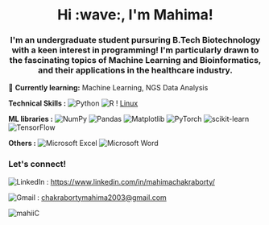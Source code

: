 <h1 align="center"> Hi :wave:, I'm Mahima!</h1>
  
<h3 align="center"> I'm an undergraduate student pursuring B.Tech Biotechnology with a keen interest in programming! I'm particularly drawn to the fascinating topics of Machine Learning and Bioinformatics, and their applications in the healthcare industry. </h3>

:seedling: **Currently learning:** Machine Learning, NGS Data Analysis

**Technical Skills :** ![Python](https://img.shields.io/badge/python-3670A0?style=for-the-badge&logo=python&logoColor=ffdd54)
![R](https://img.shields.io/badge/r-%23276DC3.svg?style=for-the-badge&logo=r&logoColor=white)
! [Linux](https://img.shields.io/badge/Linux-FCC624?style=for-the-badge&logo=linux&logoColor=black)

**ML libraries :** ![NumPy](https://img.shields.io/badge/numpy-%23013243.svg?style=for-the-badge&logo=numpy&logoColor=white)
![Pandas](https://img.shields.io/badge/pandas-%23150458.svg?style=for-the-badge&logo=pandas&logoColor=white)
![Matplotlib](https://img.shields.io/badge/Matplotlib-%23ffffff.svg?style=for-the-badge&logo=Matplotlib&logoColor=black)
![PyTorch](https://img.shields.io/badge/PyTorch-%23EE4C2C.svg?style=for-the-badge&logo=PyTorch&logoColor=white)
![scikit-learn](https://img.shields.io/badge/scikit--learn-%23F7931E.svg?style=for-the-badge&logo=scikit-learn&logoColor=white)
![TensorFlow](https://img.shields.io/badge/TensorFlow-%23FF6F00.svg?style=for-the-badge&logo=TensorFlow&logoColor=white)

**Others :** ![Microsoft Excel](https://img.shields.io/badge/Microsoft_Excel-217346?style=for-the-badge&logo=microsoft-excel&logoColor=white)
![Microsoft Word](https://img.shields.io/badge/Microsoft_Word-2B579A?style=for-the-badge&logo=microsoft-word&logoColor=white)

### Let's connect! 
![LinkedIn](https://img.shields.io/badge/linkedin-%230077B5.svg?style=for-the-badge&logo=linkedin&logoColor=white) : https://www.linkedin.com/in/mahimachakraborty/

![Gmail](https://img.shields.io/badge/Gmail-D14836?style=for-the-badge&logo=gmail&logoColor=white) : chakrabortymahima2003@gmail.com

<p><img align="center" src="https://github-readme-stats.vercel.app/api/top-langs?username=mahiiC&show_icons=true&locale=en&layout=compact" alt="mahiiC" /></p>



<!---
mahiiC/mahiiC is a ✨ special ✨ repository because its `README.md` (this file) appears on your GitHub profile.
You can click the Preview link to take a look at your changes.
--->
